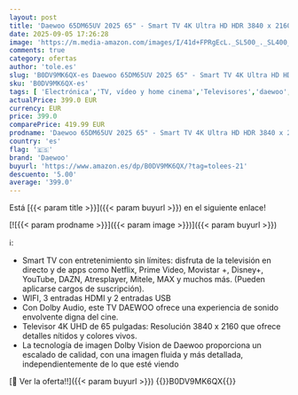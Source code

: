 ```yaml
---
layout: post
title: 'Daewoo 65DM65UV 2025 65" - Smart TV 4K Ultra HD HDR 3840 x 2160  Dolby Vision  Diseño sin Marcos  Dolby Audio'
date: 2025-09-05 17:26:28
image: 'https://m.media-amazon.com/images/I/41d+FPRgEcL._SL500_._SL400_.jpg'
comments: true
category: ofertas
author: 'tole.es'
slug: 'B0DV9MK6QX-es Daewoo 65DM65UV 2025 65" - Smart TV 4K Ultra HD HDR 3840 x...'
sku: 'B0DV9MK6QX-es'
tags: [ 'Electrónica','TV, vídeo y home cinema','Televisores','daewoo','smart','tv','🇪🇸', ]
actualPrice: 399.0 EUR
currency: EUR
price: 399.0
comparePrice: 419.99 EUR
prodname: 'Daewoo 65DM65UV 2025 65" - Smart TV 4K Ultra HD HDR 3840 x 2160  Dolby Vision  Diseño sin Marcos  Dolby Audio'
country: 'es'
flag: '🇪🇸'
brand: 'Daewoo'
buyurl: 'https://www.amazon.es/dp/B0DV9MK6QX/?tag=tolees-21'
descuento: '5.00'
average: '399.0'
---
```


Está [{{< param title >}}]({{< param buyurl >}}) en el siguiente enlace!

[![{{< param prodname >}}]({{< param image >}})]({{< param buyurl >}})

ℹ️:

- Smart TV con entretenimiento sin límites: disfruta de la televisión en directo y de apps como Netflix, Prime Video, Movistar +, Disney+, YouTube, DAZN, Atresplayer, Mitele, MAX y muchos más. (Pueden aplicarse cargos de suscripción).
- WIFI, 3 entradas HDMI y 2 entradas USB
- Con Dolby Audio, este TV DAEWOO ofrece una experiencia de sonido envolvente digna del cine.
- Televisor 4K UHD de 65 pulgadas: Resolución 3840 x 2160 que ofrece detalles nítidos y colores vivos.
- La tecnología de imagen Dolby Vision de Daewoo proporciona un escalado de calidad, con una imagen fluida y más detallada, independientemente de lo que esté viendo

[🛒 Ver la oferta!!]({{< param buyurl >}})
{{<world>}}B0DV9MK6QX{{</world>}}
